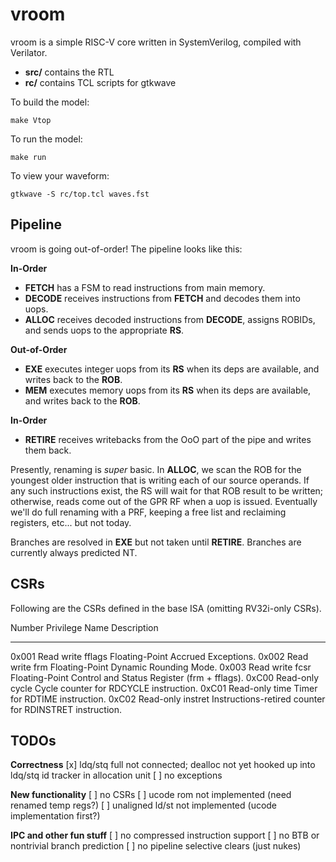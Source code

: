 vroom
=====

vroom is a simple RISC-V core written in SystemVerilog, compiled with Verilator.

- **src/** contains the RTL
- **rc/** contains TCL scripts for gtkwave

To build the model:

```
make Vtop
```

To run the model:

```
make run
```

To view your waveform:

```
gtkwave -S rc/top.tcl waves.fst
```

Pipeline
--------

vroom is going out-of-order!  The pipeline looks like this:

**In-Order**

* **FETCH** has a FSM to read instructions from main memory.
* **DECODE** receives instructions from **FETCH** and decodes them into uops.
* **ALLOC** receives decoded instructions from **DECODE**, assigns ROBIDs, and sends uops to the appropriate **RS**.

**Out-of-Order**

* **EXE** executes integer uops from its **RS** when its deps are available, and writes back to the **ROB**.
* **MEM** executes memory uops from its **RS** when its deps are available, and writes back to the **ROB**.

**In-Order**

* **RETIRE** receives writebacks from the OoO part of the pipe and writes them back.

Presently, renaming is *super* basic.  In **ALLOC**, we scan the ROB for the youngest older instruction that is writing each of our source operands.  If any such instructions exist, the RS will wait for that ROB result to be written; otherwise, reads come out of the GPR RF when a uop is issued.  Eventually we'll do full renaming with a PRF, keeping a free list and reclaiming registers, etc...  but not today.

Branches are resolved in **EXE** but not taken until **RETIRE**.  Branches are currently always predicted NT.

CSRs
----

Following are the CSRs defined in the base ISA (omitting RV32i-only CSRs).

Number  Privilege  Name     Description
------- ---------- -------- ------------------------------------------------------------
0x001   Read write fflags   Floating-Point Accrued Exceptions.
0x002   Read write frm      Floating-Point Dynamic Rounding Mode.
0x003   Read write fcsr     Floating-Point Control and Status Register (frm + fflags).
0xC00   Read-only  cycle    Cycle counter for RDCYCLE instruction.
0xC01   Read-only  time     Timer for RDTIME instruction.
0xC02   Read-only  instret  Instructions-retired counter for RDINSTRET instruction.

TODOs
--------

**Correctness**
[x] ldq/stq full not connected; dealloc not yet hooked up into ldq/stq id tracker in allocation unit
[ ] no exceptions

**New functionality**
[ ] no CSRs
[ ] ucode rom not implemented (need renamed temp regs?)
[ ] unaligned ld/st not implemented (ucode implementation first?)

**IPC and other fun stuff**
[ ] no compressed instruction support
[ ] no BTB or nontrivial branch prediction
[ ] no pipeline selective clears (just nukes)


